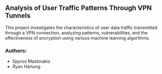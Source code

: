 Analysis of User Traffic Patterns Through VPN Tunnels
---

This project investigates the characteristics of user data traffic transmitted through a VPN connection, analyzing patterns, vulnerabilities, and the effectiveness of encryption using various machine learning algorithms.

### Authors:
- Spyros Mastorakis
- Ryan Hartung
